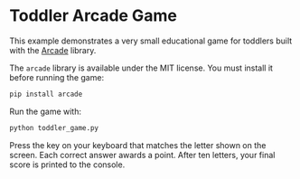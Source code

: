 # Toddler Arcade Game

This example demonstrates a very small educational game for toddlers built with the [Arcade](https://github.com/pythonarcade/arcade) library.

The `arcade` library is available under the MIT license. You must install it before running the game:

```bash
pip install arcade
```

Run the game with:

```bash
python toddler_game.py
```

Press the key on your keyboard that matches the letter shown on the screen. Each correct answer awards a point. After ten letters, your final score is printed to the console.
